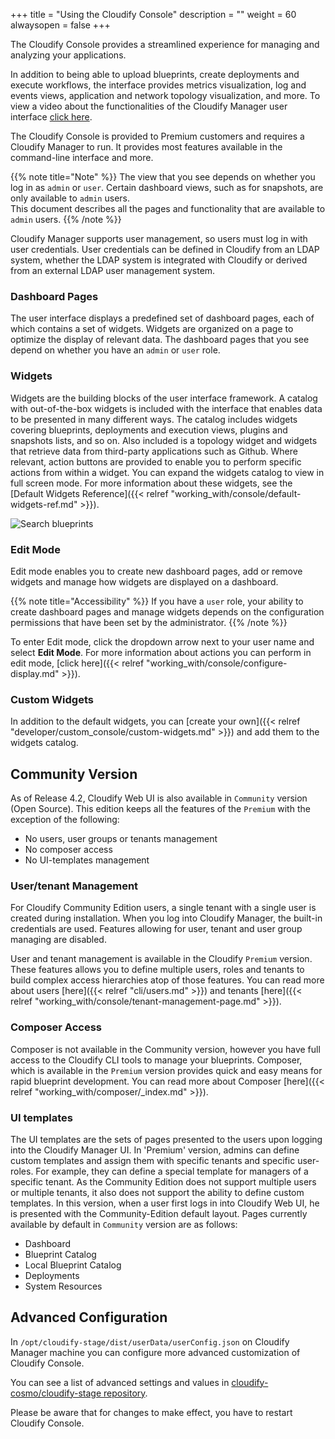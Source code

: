 +++
title = "Using the Cloudify Console"
description = ""
weight = 60
alwaysopen = false
+++

The Cloudify Console provides a streamlined experience for managing and analyzing your applications.

In addition to being able to upload blueprints, create deployments and execute workflows, the interface provides metrics visualization, log and events views, application and network topology visualization, and more. To view a video about the functionalities of the Cloudify Manager user interface [click here](https://www.youtube.com/watch?v=0orOaJYi5vs).

The Cloudify Console is provided to Premium customers and requires a Cloudify Manager to run. It provides most features available in the command-line interface and more. 

{{% note title="Note" %}}
The view that you see depends on whether you log in as `admin` or `user`. Certain dashboard views, such as for snapshots, are only available to `admin` users.<br>
This document describes all the pages and functionality that are available to `admin` users.
{{% /note %}}

Cloudify Manager supports user management, so users must log in with user credentials. User credentials can be defined in Cloudify from an LDAP system, whether the LDAP system is integrated with Cloudify or derived from an external LDAP user management system.

### Dashboard Pages
The user interface displays a predefined set of dashboard pages, each of which contains a set of widgets. Widgets are organized on a page to optimize the display of relevant data. The dashboard pages that you see depend on whether you have an `admin` or `user` role.

### Widgets
Widgets are the building blocks of the user interface framework. A catalog with out-of-the-box widgets is included with the interface that enables data to be presented in many different ways. The catalog includes widgets covering blueprints, deployments and execution views, plugins and snapshots lists, and so on. Also included is a topology widget and widgets that retrieve data from third-party applications such as Github. Where relevant, action buttons are provided to enable you to perform specific actions from within a widget. You can expand the widgets catalog to view in full screen mode. For more information about these widgets, see the [Default Widgets Reference]({{< relref "working_with/console/default-widgets-ref.md" >}}).

![Search blueprints]( /images/manager/dashbord2.png )

### Edit Mode
Edit mode enables you to create new dashboard pages, add or remove widgets and manage how widgets are displayed on a dashboard. 

{{% note title="Accessibility" %}}
If you have a `user` role, your ability to create dashboard pages and manage widgets depends on the configuration permissions that have been set by the administrator.
{{% /note %}}

To enter Edit mode, click the dropdown arrow next to your user name and select **Edit Mode**. For more information about actions you can perform in edit mode, [click here]({{< relref "working_with/console/configure-display.md" >}}).

### Custom Widgets
In addition to the default widgets, you can [create your own]({{< relref "developer/custom_console/custom-widgets.md" >}}) and add them to the widgets catalog. 

## Community Version
As of Release 4.2, Cloudify Web UI is also available in `Community` version (Open Source). This edition keeps all the features of the `Premium` with the exception of the following:

- No users, user groups or tenants management
- No composer access
- No UI-templates management 

### User/tenant Management
For Cloudify Community Edition users, a single tenant with a single user is created during installation. When you log into Cloudify Manager, the built-in credentials are used. Features allowing for user, tenant and user group managing are disabled.

User and tenant management is available in the Cloudify `Premium` version. These features allows you to define multiple users, roles and tenants to build complex access hierarchies atop of those features. You can read more about users [here]({{< relref "cli/users.md" >}}) and tenants [here]({{< relref "working_with/console/tenant-management-page.md" >}}).

### Composer Access
Composer is not available in the Community version, however you have full access to the Cloudify CLI tools to manage your blueprints. Composer, which is available in the `Premium` version provides quick and easy means for rapid blueprint development. You can read more about Composer [here]({{< relref "working_with/composer/_index.md" >}}).

### UI templates
The UI templates are the sets of pages presented to the users upon logging into the Cloudify Manager UI. In 'Premium' version, admins can define custom templates and assign them with specific tenants and specific user-roles. For example, they can define a special template for managers of a specific tenant. As the Community Edition does not support multiple users or multiple tenants, it also does not support the ability to define custom templates. In this version, when a user first logs in into Cloudify Web UI, he is presented with the Community-Edition default layout. Pages currently available by default in `Community` version are as follows:

- Dashboard
- Blueprint Catalog
- Local Blueprint Catalog
- Deployments
- System Resources

## Advanced Configuration

In `/opt/cloudify-stage/dist/userData/userConfig.json` on Cloudify Manager machine you can configure more advanced customization of Cloudify Console.

You can see a list of advanced settings and values in [cloudify-cosmo/cloudify-stage repository](https://github.com/cloudify-cosmo/cloudify-stage/blob/master/conf/userConfig.json).

Please be aware that for changes to make effect, you have to restart Cloudify Console. 